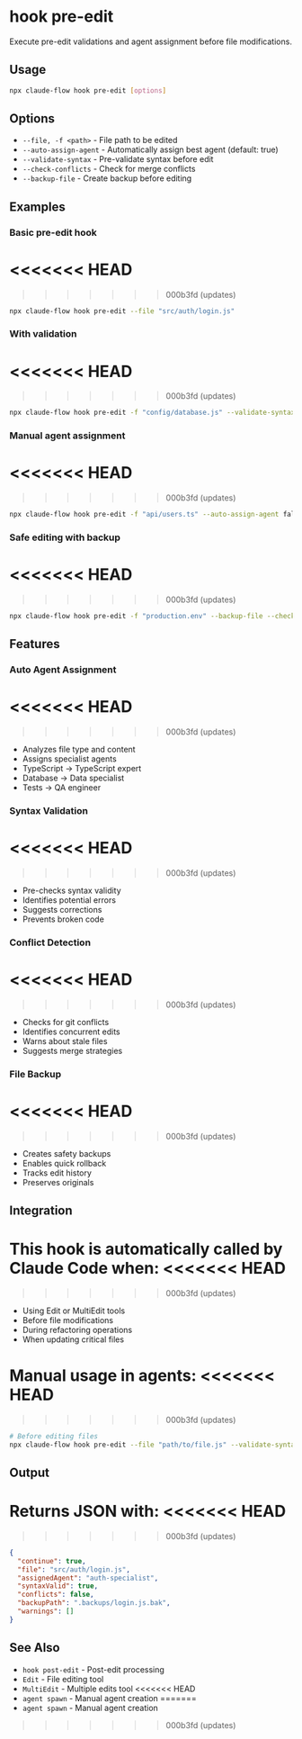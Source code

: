 # hook pre-edit

Execute pre-edit validations and agent assignment before file modifications.

## Usage

```bash
npx claude-flow hook pre-edit [options]
```

## Options

- `--file, -f <path>` - File path to be edited
- `--auto-assign-agent` - Automatically assign best agent (default: true)
- `--validate-syntax` - Pre-validate syntax before edit
- `--check-conflicts` - Check for merge conflicts
- `--backup-file` - Create backup before editing

## Examples

### Basic pre-edit hook
<<<<<<< HEAD
=======

>>>>>>> 000b3fd (updates)
```bash
npx claude-flow hook pre-edit --file "src/auth/login.js"
```

### With validation
<<<<<<< HEAD
=======

>>>>>>> 000b3fd (updates)
```bash
npx claude-flow hook pre-edit -f "config/database.js" --validate-syntax
```

### Manual agent assignment
<<<<<<< HEAD
=======

>>>>>>> 000b3fd (updates)
```bash
npx claude-flow hook pre-edit -f "api/users.ts" --auto-assign-agent false
```

### Safe editing with backup
<<<<<<< HEAD
=======

>>>>>>> 000b3fd (updates)
```bash
npx claude-flow hook pre-edit -f "production.env" --backup-file --check-conflicts
```

## Features

### Auto Agent Assignment
<<<<<<< HEAD
=======

>>>>>>> 000b3fd (updates)
- Analyzes file type and content
- Assigns specialist agents
- TypeScript → TypeScript expert
- Database → Data specialist
- Tests → QA engineer

### Syntax Validation
<<<<<<< HEAD
=======

>>>>>>> 000b3fd (updates)
- Pre-checks syntax validity
- Identifies potential errors
- Suggests corrections
- Prevents broken code

### Conflict Detection
<<<<<<< HEAD
=======

>>>>>>> 000b3fd (updates)
- Checks for git conflicts
- Identifies concurrent edits
- Warns about stale files
- Suggests merge strategies

### File Backup
<<<<<<< HEAD
=======

>>>>>>> 000b3fd (updates)
- Creates safety backups
- Enables quick rollback
- Tracks edit history
- Preserves originals

## Integration

This hook is automatically called by Claude Code when:
<<<<<<< HEAD
=======

>>>>>>> 000b3fd (updates)
- Using Edit or MultiEdit tools
- Before file modifications
- During refactoring operations
- When updating critical files

Manual usage in agents:
<<<<<<< HEAD
=======

>>>>>>> 000b3fd (updates)
```bash
# Before editing files
npx claude-flow hook pre-edit --file "path/to/file.js" --validate-syntax
```

## Output

Returns JSON with:
<<<<<<< HEAD
=======

>>>>>>> 000b3fd (updates)
```json
{
  "continue": true,
  "file": "src/auth/login.js",
  "assignedAgent": "auth-specialist",
  "syntaxValid": true,
  "conflicts": false,
  "backupPath": ".backups/login.js.bak",
  "warnings": []
}
```

## See Also

- `hook post-edit` - Post-edit processing
- `Edit` - File editing tool
- `MultiEdit` - Multiple edits tool
<<<<<<< HEAD
- `agent spawn` - Manual agent creation
=======
- `agent spawn` - Manual agent creation
>>>>>>> 000b3fd (updates)
